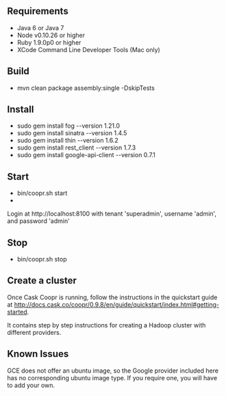 ## Requirements
   * Java 6 or Java 7
   * Node v0.10.26 or higher
   * Ruby 1.9.0p0 or higher
   * XCode Command Line Developer Tools (Mac only)

## Build
   * mvn clean package assembly:single -DskipTests

## Install
   * sudo gem install fog --version 1.21.0
   * sudo gem install sinatra --version 1.4.5
   * sudo gem install thin --version 1.6.2
   * sudo gem install rest_client --version 1.7.3
   * sudo gem install google-api-client --version 0.7.1

## Start
   * bin/coopr.sh start
   * 
Login at http://localhost:8100 with tenant 'superadmin', username 'admin', and password 'admin'

## Stop
   * bin/coopr.sh stop

## Create a cluster
Once Cask Coopr is running, follow the instructions in the quickstart guide at 
http://docs.cask.co/coopr/0.9.8/en/guide/quickstart/index.html#getting-started.

It contains step by step instructions for creating a Hadoop cluster with different providers.

## Known Issues
GCE does not offer an ubuntu image, so the Google provider included here has no corresponding
ubuntu image type. If you require one, you will have to add your own.
